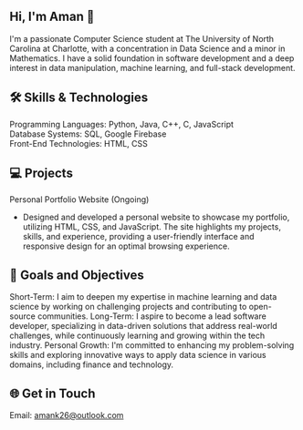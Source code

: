 ## Hi, I'm Aman 👋

I'm a passionate Computer Science student at The University of North Carolina at Charlotte, with a concentration in Data Science and a minor in Mathematics. I have a solid foundation in software development and a deep interest in data manipulation, machine learning, and full-stack development.

## 🛠️ Skills & Technologies
Programming Languages: Python, Java, C++, C, JavaScript <br>
Database Systems: SQL, Google Firebase <br>
Front-End Technologies: HTML, CSS

## 💻 Projects
Personal Portfolio Website (Ongoing)
- Designed and developed a personal website to showcase my portfolio, utilizing HTML, CSS, and JavaScript. The site highlights my projects, skills, and experience, providing a user-friendly interface and responsive design for an optimal browsing experience.

## 🎯 Goals and Objectives
Short-Term: I aim to deepen my expertise in machine learning and data science by working on challenging projects and contributing to open-source communities.
Long-Term: I aspire to become a lead software developer, specializing in data-driven solutions that address real-world challenges, while continuously learning and growing within the tech industry.
Personal Growth: I'm committed to enhancing my problem-solving skills and exploring innovative ways to apply data science in various domains, including finance and technology.

## 🌐 Get in Touch
Email: amank26@outlook.com

<!--
**amank08/amank08** is a ✨ _special_ ✨ repository because its `README.md` (this file) appears on your GitHub profile.

Here are some ideas to get you started:

- 🔭 I’m currently working on ...
- 🌱 I’m currently learning ...
- 👯 I’m looking to collaborate on ...
- 🤔 I’m looking for help with ...
- 💬 Ask me about ...
- 📫 How to reach me: ...
- 😄 Pronouns: ...
- ⚡ Fun fact: ...
-->
